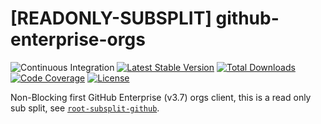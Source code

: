 # [READONLY-SUBSPLIT] github-enterprise-orgs


![Continuous Integration](https://github.com/php-api-clients/github-enterprise-orgs/workflows/Continuous%20Integration/badge.svg)
[![Latest Stable Version](https://poser.pugx.org/api-clients/github-enterprise-orgs/v/stable.png)](https://packagist.org/packages/api-clients/github-enterprise-orgs)
[![Total Downloads](https://poser.pugx.org/api-clients/github-enterprise-orgs/downloads.png)](https://packagist.org/packages/api-clients/github-enterprise-orgs)
[![Code Coverage](https://scrutinizer-ci.com/g/php-api-clients/github-enterprise-orgs/badges/coverage.png?b==)](https://scrutinizer-ci.com/g/php-api-clients/github-enterprise-orgs/?branch=)
[![License](https://poser.pugx.org/api-clients/github-enterprise-orgs/license.png)](https://packagist.org/packages/api-clients/github-enterprise-orgs)

Non-Blocking first GitHub Enterprise (v3.7) orgs client, this is a read only sub split, see [`root-subsplit-github`](https://github.com/php-api-clients/root-subsplit-github).
